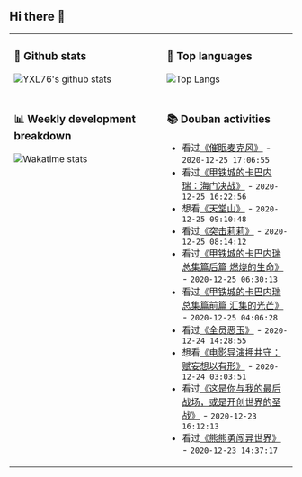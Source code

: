 ## Hi there 👋

<table>
<tr>
<td valign="top" width="54%">

### 🔭 Github stats

![YXL76's github stats](https://github-readme-stats.yxl76.vercel.app/api?username=YXL76&count_private=true&show_icons=true&include_all_commits=true&theme=tokyonight&line_height=28)

</td>

<td valign="top" width="46%">

### 🌱 Top languages

![Top Langs](https://github-readme-stats.yxl76.vercel.app/api/top-langs/?username=YXL76&layout=compact&theme=tokyonight&langs_count=10&hide=HTML,CSS,SCSS)

</td>
</tr>
<tr>
<td valign="top" width="54%">

### 📊 Weekly development breakdown

![Wakatime stats](https://github-readme-stats.yxl76.vercel.app/api/wakatime?username=YXL76&layout=compact&theme=tokyonight)


</td>
<td valign="top" width="46%">

### 📚 Douban activities

- 看过[《催眠麦克风》](http://movie.douban.com/subject/34926487/) - `2020-12-25 17:06:55`
- 看过[《甲铁城的卡巴内瑞：海门决战》](http://movie.douban.com/subject/26946600/) - `2020-12-25 16:22:56`
- 想看[《天堂山》](http://movie.douban.com/subject/27187828/) - `2020-12-25 09:10:48`
- 看过[《突击莉莉》](http://movie.douban.com/subject/34856406/) - `2020-12-25 08:14:12`
- 看过[《甲铁城的卡巴内瑞 总集篇后篇 燃烧的生命》](http://movie.douban.com/subject/26954749/) - `2020-12-25 06:30:13`
- 看过[《甲铁城的卡巴内瑞 总集篇前篇 汇集的光芒》](http://movie.douban.com/subject/26954747/) - `2020-12-25 04:06:28`
- 看过[《全员恶玉》](http://movie.douban.com/subject/35000588/) - `2020-12-24 14:28:55`
- 想看[《电影导演押井守：赋妄想以有形》](http://movie.douban.com/subject/3724032/) - `2020-12-24 03:03:51`
- 看过[《这是你与我的最后战场，或是开创世界的圣战》](http://movie.douban.com/subject/34868202/) - `2020-12-23 16:12:13`
- 看过[《熊熊勇闯异世界》](http://movie.douban.com/subject/34947620/) - `2020-12-23 14:37:17`

</td>
</tr>
</table>

<!--
**YXL76/YXL76** is a ✨ _special_ ✨ repository because its `README.md` (this file) appears on your GitHub profile.

Here are some ideas to get you started:

- 🔭 I’m currently working on ...
- 🌱 I’m currently learning ...
- 👯 I’m looking to collaborate on ...
- 🤔 I’m looking for help with ...
- 💬 Ask me about ...
- 📫 How to reach me: ...
- 😄 Pronouns: ...
- ⚡ Fun fact: ...
-->
